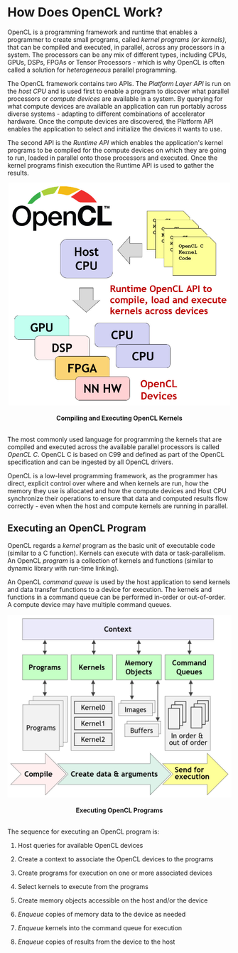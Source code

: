 # How Does OpenCL Work?

OpenCL is a programming framework and runtime that enables a programmer to
create small programs, called *kernel programs (or kernels)*, that can be
compiled and executed, in parallel, across any processors in a system. The
processors can be any mix of different types, including CPUs, GPUs, DSPs, FPGAs
or Tensor Processors - which is why OpenCL is often called a solution for
*heterogeneous* parallel programming.

The OpenCL framework contains two APIs. The *Platform Layer API* is run on the
*host CPU* and is used first to enable a program to discover what parallel
processors or *compute devices* are available in a system. By querying for what
compute devices are available an application can run portably across diverse
systems - adapting to different combinations of accelerator hardware. Once the
compute devices are discovered, the Platform API enables the application to
select and initialize the devices it wants to use.

The second API is the *Runtime API* which enables the application's kernel
programs to be compiled for the compute devices on which they are going to run,
loaded in parallel onto those processors and executed. Once the kernel programs
finish execution the Runtime API is used to gather the results.

<p align="center">
<img src="../images/how_it_works.jpg" width=500 >
<br> <br>
  <b>Compiling and Executing OpenCL Kernels</b>
<br> <br>
</p>

The most commonly used language for programming the kernels that are compiled
and executed across the available parallel processors is called *OpenCL C*.
OpenCL C is based on C99 and defined as part of the OpenCL specification and can
be ingested by all OpenCL drivers. 

OpenCL is a low-level programming framework, as the programmer has direct,
explicit control over where and when kernels are run, how the memory they use is
allocated and how the compute devices and Host CPU synchronize their operations
to ensure that data and computed results flow correctly - even when the host and
compute kernels are running in parallel.

## Executing an OpenCL Program

OpenCL regards a *kernel* program as the basic unit of executable code (similar
to a C function). Kernels can execute with data or task-parallelism. An OpenCL
*program* is a collection of kernels and functions (similar to dynamic library
with run-time linking).

An OpenCL *command queue* is used by the host application to send kernels and
data transfer functions to a device for execution. The kernels and functions in
a command queue can be performed in-order or out-of-order. A compute device may
have multiple command queues.  

<p align="center">
<img src="../images/executing_programs.jpg" width=600 >
<br> <br>
  <b>Executing OpenCL Programs</b>
<br> <br>
</p>

The sequence for executing an OpenCL program is:

1. Host queries for available OpenCL devices

2. Create a context to associate the OpenCL devices to the programs 

3. Create programs for execution on one or more associated devices

4. Select kernels to execute from the programs

5. Create memory objects accessible on the host and/or the device

6. *Enqueue* copies of memory data to the device as needed

7. *Enqueue* kernels into the command queue for execution

8. *Enqueue* copies of results from the device to the host
